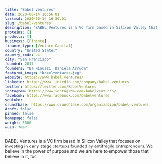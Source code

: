 ```yaml
---
title: "Babel Ventures"
date: 2020-06-14 16:56:01
lastmod: 2020-06-14 16:56:01
slug: /babel-ventures
description: "BABEL Ventures is a VC firm based in Silicon Valley that focuses on investing in early stage startups founded by antifragile entrepreneurs. We believe in the power of purpose and we are here to empower those that believe in it, too."
proteins: []
products: []
business: [Finance]
finance_type: [Venture Capital]
country: "United States"
country_code: US
city: "San Francisco"
founded: 2017
founders: "Ba Minuzzi, Daniela Arruda"
featured_image: "babelventures.jpg"
website: https://www.babel.ventures/
linkedin: https://www.linkedin.com/company/babel.ventures
twitter: https://twitter.com/BabelVentures
instagram: https://www.instagram.com/babelventures/
facebook: https://www.facebook.com/babelventures
youtube: 
crunchbase: https://www.crunchbase.com/organization/babel-ventures
draft: false
pinned: false
homepage: false
weight: 5000
uuid: 7097
---
```

BABEL Ventures is a VC firm based in Silicon Valley that focuses on investing in early stage startups founded by antifragile entrepreneurs. We believe in the power of purpose and we are here to empower those that believe in it, too.
